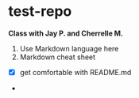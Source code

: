# test-repo
**Class with Jay P. and Cherrelle M.**

1. Use Markdown language here
2. Markdown cheat sheet

- [x] get comfortable with README.md
- 
